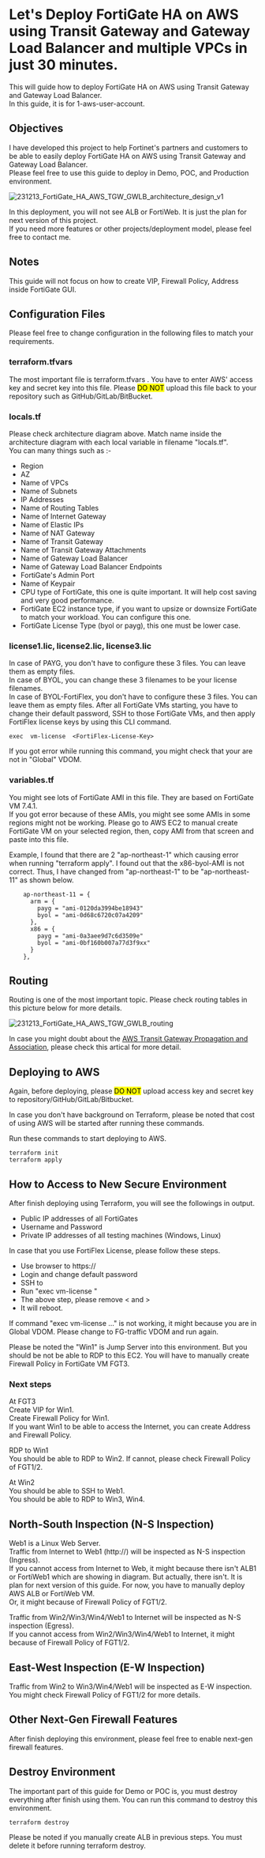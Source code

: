 # Let's Deploy FortiGate HA on AWS using Transit Gateway and Gateway Load Balancer and multiple VPCs in just 30 minutes.  
This will guide how to deploy FortiGate HA on AWS using Transit Gateway and Gateway Load Balancer.  
In this guide, it is for 1-aws-user-account.  

## Objectives  
I have developed this project to help Fortinet's partners and customers to be able to easily deploy FortiGate HA on AWS using Transit Gateway and Gateway Load Balancer.  
Please feel free to use this guide to deploy in Demo, POC, and Production environment.  

<img title="Architecture Design of FortiGate HA on AWS using Transit Gateway and Gateway Load Balancer" alt="231213_FortiGate_HA_AWS_TGW_GWLB_architecture_design_v1" src="231213_FortiGate_HA_AWS_TGW_GWLB_architecture_design_v1.png">

In this deployment, you will not see ALB or FortiWeb. It is just the plan for next version of this project.  
If you need more features or other projects/deployment model, please feel free to contact me.  

## Notes  
This guide will not focus on how to create VIP, Firewall Policy, Address inside FortiGate GUI.

## Configuration Files  
Please feel free to change configuration in the following files to match your requirements.  

### terraform.tfvars  
The most important file is terraform.tfvars . You have to enter AWS' access key and secret key into this file. Please <mark style="background-color: #FFFF00">DO NOT</mark>  upload this file back to your repository such as GitHub/GitLab/BitBucket.  

### locals.tf  
Please check architecture diagram above.
Match name inside the architecture diagram with each local variable in filename "locals.tf".  
You can many things such as :-  
- Region  
- AZ  
- Name of VPCs  
- Name of Subnets  
- IP Addresses  
- Name of Routing Tables  
- Name of Internet Gateway  
- Name of Elastic IPs  
- Name of NAT Gateway  
- Name of Transit Gateway  
- Name of Transit Gateway Attachments  
- Name of Gateway Load Balancer  
- Name of Gateway Load Balancer Endpoints  
- FortiGate's Admin Port  
- Name of Keypair  
- CPU type of FortiGate, this one is quite important. It will help cost saving and very good performance.  
- FortiGate EC2 instance type, if you want to upsize or downsize FortiGate to match your workload. You can configure this one.  
- FortiGate License Type (byol or payg), this one must be lower case.  

### license1.lic, license2.lic, license3.lic  
In case of PAYG, you don't have to configure these 3 files. You can leave them as empty files.  
In case of BYOL, you can change these 3 filenames to be your license filenames.  
In case of BYOL-FortiFlex, you don't have to configure these 3 files. You can leave them as empty files. After all FortiGate VMs starting, you have to change their default password, SSH to those FortiGate VMs, and then apply FortiFlex license keys by using this CLI command.  
```
exec  vm-license  <FortiFlex-License-Key>
```

If you got error while running this command, you might check that your are not in "Global" VDOM.  

### variables.tf  
You might see lots of FortiGate AMI in this file. They are based on FortiGate VM 7.4.1.  
If you got error because of these AMIs, you might see some AMIs in some regions might not be working. Please go to AWS EC2 to manual create FortiGate VM on your selected region, then, copy AMI from that screen and paste into this file.  

Example, I found that there are 2 "ap-northeast-1" which causing error when running "terraform apply". I found out that the x86-byol-AMI is not correct. Thus, I have changed from "ap-northeast-1" to be "ap-northeast-11" as shown below.

```
    ap-northeast-11 = {
      arm = {
        payg = "ami-0120da3994be18943"
        byol = "ami-0d68c6720c07a4209"
      },
      x86 = {
        payg = "ami-0a3aee9d7c6d3509e"
        byol = "ami-0bf160b007a77d3f9xx"
      }
    },
```

## Routing  
Routing is one of the most important topic. Please check routing tables in this picture below for more details.  

<img title="Routing of FortiGate HA on AWS using Transit Gateway and Gateway Load Balancer" alt="231213_FortiGate_HA_AWS_TGW_GWLB_routing" src="231213_FortiGate_HA_AWS_TGW_GWLB_routing.png">

In case you might doubt about the [AWS Transit Gateway Propagation and Association](https://medium.com/@toobeetoob/aws-transit-gateway-propagation-and-association-16307d41e4a0), please check this artical for more detail.  

## Deploying to AWS  
Again, before deploying, please <mark style="background-color: #FFFF00">DO NOT</mark> upload access key and secret key to repository/GitHub/GitLab/Bitbucket.  

In case you don't have background on Terraform, please be noted that cost of using AWS will be started after running these commands.

Run these commands to start deploying to AWS.  
```
terraform init
terraform apply
```

## How to Access to New Secure Environment  
After finish deploying using Terraform, you will see the followings in output.  

- Public IP addresses of all FortiGates  
- Username and Password  
- Private IP addresses of all testing machines (Windows, Linux)  

In case that you use FortiFlex License, please follow these steps.  
- Use browser to https://<public ip of each FortiGate>  
- Login and change default password  
- SSH to <public ip of each FortiGate>  
- Run "exec  vm-license  <FortiFlex-License-Key>"
- The above step, please remove < and >
- It will reboot.

If command "exec vm-license ..." is not working, it might because you are in Global VDOM. Please change to FG-traffic VDOM and run again.

Please be noted the "Win1" is Jump Server into this environment. But you should be not be able to RDP to this EC2. You will have to manually create Firewall Policy in FortiGate VM FGT3.  

### Next steps  
At FGT3  
Create VIP for Win1.  
Create Firewall Policy for Win1.  
If you want Win1 to be able to access the Internet, you can create Address and Firewall Policy.  

RDP to Win1  
You should be able to RDP to Win2. If cannot, please check Firewall Policy of FGT1/2.  

At Win2  
You should be able to SSH to Web1.  
You should be able to RDP to Win3, Win4.  

## North-South Inspection (N-S Inspection)  
Web1 is a Linux Web Server.  
Traffic from Internet to Web1 (http://<public ip address of ALB>) will be inspected as N-S inspection (Ingress).  
If you cannot access from Internet to Web, it might because there isn't ALB1 or FortiWeb1 which are showing in diagram. But actually, there isn't. It is plan for next version of this guide. For now, you have to manually deploy AWS ALB or FortiWeb VM.  
Or, it might because of Firewall Policy of FGT1/2.  

Traffic from Win2/Win3/Win4/Web1 to Internet will be inspected as N-S inspection (Egress).  
If you cannot access from Win2/Win3/Win4/Web1 to Internet, it might because of Firewall Policy of FGT1/2.  

## East-West Inspection (E-W Inspection)  
Traffic from Win2 to Win3/Win4/Web1 will be inspected as E-W inspection.  
You might check Firewall Policy of FGT1/2 for more details.  

## Other Next-Gen Firewall Features  
After finish deploying this environment, please feel free to enable next-gen firewall features.  

## Destroy Environment  
The important part of this guide for Demo or POC is, you must destroy everything after finish using them. You can run this command to destroy this environment.  
```
terraform destroy
```

Please be noted if you manually create ALB in previous steps. You must delete it before running terraform destroy.  


